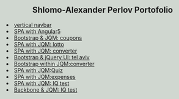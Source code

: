 <html style="background:rgba(100, 125, 100, 0.3);">
<body>
<h2 style="text-align:center;">Shlomo-Alexander Perlov Portofolio</h2>
<li><a href="public/fver/a18.html">vertical navbar</a></li>
<li><a href="public/ng51/index.html">SPA with Angular5</a></li>
<li><a href="public/coupons/carousel10.html">Bootstrap & JQM: coupons</a></li>
<li><a href="public/lotto/lottoexh.html">SPA with JQM: lotto</a></li>
<li><a href="public/converter/converh.html">SPA with JQM: converter</a></li>
<li><a href="public/telaviv/qzbs.html">Bootstrap & jQuery UI: tel aviv</a></li>
<li><a href="public/tiny/jqm1.html">Bootstrap within JQM:converter</a></li>
<li><a href="public/quiz/qzbs.html">SPA with JQM:Quiz</a></li>
<li><a href="public/expenses/aexh.html">SPA with JQM:expenses</a></li>
<li><a href="public/fmg/mg.html">SPA with JQM: IQ test</a></li>
<li><a href="public/backbone/mg.html">Backbone & JQM: IQ test</a></li>
</body>
</html>
